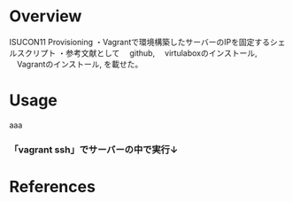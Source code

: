 # Overview
ISUCON11 Provisioning
・Vagrantで環境構築したサーバーのIPを固定するシェルスクリプト
・参考文献として
　github,
　virtulaboxのインストール,
　Vagrantのインストール,
を載せた。

# Usage
aaa

### 「vagrant ssh」でサーバーの中で実行↓

# References


